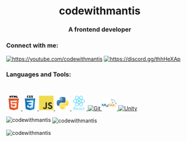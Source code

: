 
<h1 align="center">codewithmantis</h1>
<h3 align="center">A frontend developer</h3>
<h3 align="left">Connect with me:</h3>
<p align="left">
<a href="https://www.youtube.com/c/https://youtube.com/codewithmantis" target="blank"><img align="center" src="https://raw.githubusercontent.com/rahuldkjain/github-profile-readme-generator/master/src/images/icons/Social/youtube.svg" alt="https://youtube.com/codewithmantis" height="30" width="40" /></a>
<a href="https://discord.gg/https://discord.gg/thhHeXAp" target="blank"><img align="center" src="https://raw.githubusercontent.com/rahuldkjain/github-profile-readme-generator/master/src/images/icons/Social/discord.svg" alt="https://discord.gg/thhHeXAp" height="30" width="40" /></a>
</p>
<h3 align="left">Languages and Tools:</h3>
<br/>
<p align="left">
    <a href="https://www.w3.org/html/" target="_blank" rel="noreferrer">
        <img src="https://raw.githubusercontent.com/devicons/devicon/master/icons/html5/html5-original-wordmark.svg" alt="HTML" width="40" height="40" />
    </a>
    <a href="https://www.w3schools.com/css/" target="_blank" rel="noreferrer">
        <img src="https://raw.githubusercontent.com/devicons/devicon/master/icons/css3/css3-original-wordmark.svg" alt="CSS" width="40" height="40" />
    </a>
    <a href="https://developer.mozilla.org/en-US/docs/Web/JavaScript" target="_blank" rel="noreferrer">
        <img src="https://raw.githubusercontent.com/devicons/devicon/master/icons/javascript/javascript-original.svg" alt="JavaScript" width="40" height="40" />
    </a>
    <a href="https://www.python.org" target="_blank" rel="noreferrer">
        <img src="https://raw.githubusercontent.com/devicons/devicon/master/icons/python/python-original.svg" alt="Python" width="40" height="40" />
    </a>
    <a href="https://reactjs.org/" target="_blank" rel="noreferrer">
        <img src="https://raw.githubusercontent.com/devicons/devicon/master/icons/react/react-original-wordmark.svg" alt="React" width="40" height="40" />
    </a>
    <a href="https://git-scm.com/" target="_blank" rel="noreferrer">
        <img src="https://www.vectorlogo.zone/logos/git-scm/git-scm-icon.svg" alt="Git" width="40" height="40" />
    </a>
    <a href="https://www.mysql.com/" target="_blank" rel="noreferrer">
        <img src="https://raw.githubusercontent.com/devicons/devicon/master/icons/mysql/mysql-original-wordmark.svg" alt="MySQL" width="40" height="40" />
    </a>
    <a href="https://unity.com/" target="_blank" rel="noreferrer">
        <img src="https://www.vectorlogo.zone/logos/unity3d/unity3d-icon.svg" alt="Unity" width="40" height="40" />
    </a>
</p>
<p><img align="left" src="https://github-readme-stats.vercel.app/api/top-langs?username=codewithmantis&show_icons=true&theme=dark&title_color=00e60f&locale=en" alt="codewithmantis" /></p>
<p>&nbsp;<img align="center" src="https://github-readme-stats.vercel.app/api?username=codewithmantis&show_icons=true&theme=synthwave&title_color=00e60f&text_color=00e60f&bg_color=2f223a&hide_border=true&locale=en" alt="codewithmantis" /></p>

<p><img align="center" src="https://github-readme-streak-stats.herokuapp.com/?user=codewithmantis&theme=highcontrast" alt="codewithmantis" /></p>
